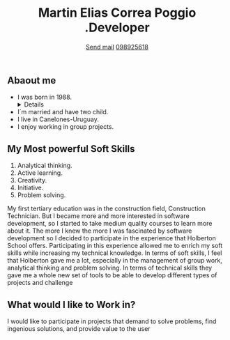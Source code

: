 <!DOCTYPE html>
<html lang="es">
<head>
    <meta charset="UTF-8">
    <meta http-equiv="X-UA-Compatible" content="IE=edge">
    <meta name="viewport" content="width=device-width, initial-scale=1.0">
    
</head>
<body>

  <header>
      <h1>Martin Elias Correa Poggio .Developer</h1>
      <a href="mailto:martincorrea792@gmail.com">Send mail</a>
      <a href="tel:598092625918">098925618</a>
  </header>

  <section>
      <h2>Abaout me</h2>
      <ul>
        <li>I was born in 1988.</li>
        <details>Born in the city of Paysandu</details>
        <li>I´m married and have two child.</li>
        <li>I live in Canelones-Uruguay.</li>
        <li>I enjoy working in group projects. </li>
      </ul>
      <h2>My Most powerful Soft Skills</h2>
      <ol>
      <li>Analytical thinking.</li>
      <li>Active learning.</li>
      <li>Creativity.</li>
      <li>Initiative.</li>
      <li>Problem solving.</li>
      </ol>
      <p>My first tertiary education was in the construction field, Construction Technician. But I became more and more interested in software development, so I started to take medium quality courses to learn more about it. The more I knew the more I was fascinated by software development so I decided to participate in the experience that Holberton School offers. Participating in this experience allowed me to enrich my soft skills while increasing my technical knowledge. In terms of soft skills, I feel that Holberton gave me a lot, especially in the management of group work, analytical thinking and problem solving. 
      In terms of technical skills they gave me a whole new set of tools to be able to develop different types of projects and challenge
      </p>
  </section>

  <section>
      <h2>What would I like to Work in?</h2>
         <p>I would like to participate in projects that demand to solve problems, find ingenious solutions, and provide value to the user</p>  
  </section>
    
</body>
</html>

